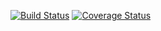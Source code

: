 [![Build Status](https://travis-ci.org/vforv/seamless-injector.svg?branch=master)](https://travis-ci.org/vforv/seamless-injector)
[![Coverage Status](https://coveralls.io/repos/github/vforv/seamless-injector/badge.svg?branch=master)](https://coveralls.io/github/vforv/seamless-injector?branch=master)